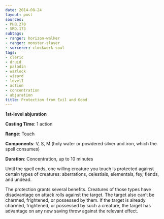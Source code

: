 ```yaml
---
date: 2014-08-24
layout: post
sources:
- PHB.270
- SRD.173
subtags:
- ranger: horizon-walker
- ranger: monster-slayer
- sorcerer: clockwork-soul
tags:
- cleric
- druid
- paladin
- warlock
- wizard
- level1
- action
- concentration
- abjuration
title: Protection from Evil and Good
---
```


**1st-level abjuration**

**Casting Time**: 1 action

**Range**: Touch

**Components**: V, S, M (holy water or powdered silver and iron, which the spell consumes)

**Duration**: Concentration, up to 10 minutes

Until the spell ends, one willing creature you touch is protected against certain types of creatures: aberrations, celestials, elementals, fey, fiends, and undead.

The protection grants several benefits. Creatures of those types have disadvantage on attack rolls against the target. The target also can’t be charmed, frightened, or possessed by them. If the target is already charmed, frightened, or possessed by such a creature, the target has advantage on any new saving throw against the relevant effect.
